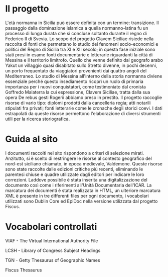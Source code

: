 # Il progetto
L'età normanna in Sicilia può essere definita con un termine: transizione. Il passaggio dalla dominazione islamica a quella normanno-latina fu un processo di lunga durata che si concluse soltanto durante il regno di Federico II di Svevia. Lo scopo del progetto Clavem Siciliae risiede nella raccolta di fonti che permettano lo studio dei fenomeni socio-economici e politici del Regno di Sicilia tra XI e XII secolo; in questa fase iniziale sono stati presi in esame fonti documentarie e letterarie riguardanti la città di Messina e il territorio limitrofo. Quello che venne definito dal geografo arabo Yakut un villaggio quasi disabitato sullo Stretto divenne, in pochi decenni, un porto frequentato da viaggiatori provenienti dai quattro angoli del Mediterraneo. Lo studio di Messina all'interno della storia normanna diviene essenziale perché questo insediamento ricoprì un ruolo di primaria importanza per i nuovi conquistatori, come testimoniato dal cronista Goffredo Malaterra la cui espressione, Clavem Siciliae, tratta dalla sua opera De rebus gesti Rogerii abbiamo preso in prestito. Il progetto raccoglie risorse di vario tipo: diplomi prodotti dalla cancelleria regia; atti notarili stipulati fra privati; fonti letterarie come le cronache degli storici coevi. I dati estrapolati da queste risorse permettono l'elaborazione di diversi strumenti utili per la ricerca storiografica.

# Guida al sito
I documenti raccolti nel sito rispondono a criteri di selezione mirati. Anzitutto, si è scelto di restringere le risorse al contesto geografico del nord-est siciliano chiamato, in epoca medievale, Valdemone. Queste risorse sono state raccolte dalle edizioni critiche più recenti, eliminando le parentesi chiuse e quadre utilizzate dagli editori per indicare le loro correzioni. Laddove possibile è stata inserita una digitalizzazione del documento così come i riferimenti all'Unità Documentaria dell'ICAR. La marcatura dei documenti è stata realizzata in HTML, un ulteriore marcatura XML è presente in tre differenti files per ogni documento, i vocabolari utilizzati sono Dublin Core ed EpiDoc nella versione utilizzata dal progetto Fiscus.

# Vocabolari controllati
VIAF - The Virtual International Authority File

LCSH - Library of Congress Subject Headings

TGN - Getty Thesaurus of Geographic Names

Fiscus Thesaurus


